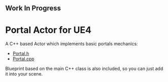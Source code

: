 ## Work In Progress

# Portal Actor for UE4

A C++ based Actor which implements basic portals mechanics:

* [Portal.h](Source/PortalActor/Public/Portal.h)
* [Portal.cpp](Source/PortalActor/Private/Portal.cpp)

Blueprint based on the main C++ class is also included, so you can just add it into your scene.
